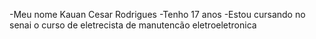-Meu nome Kauan Cesar Rodrigues
-Tenho 17 anos 
-Estou cursando no senai o curso de eletrecista de manutencão eletroeletronica 
